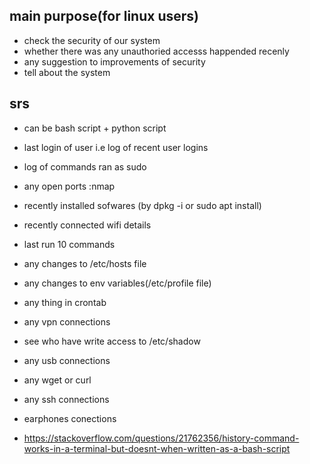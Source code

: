 ## main purpose(for linux users)
- check the security of our system
- whether there was any unauthoried accesss happended recenly
- any suggestion to improvements of security
- tell about the system 
## srs
- can be bash script + python script
- last login of user i.e log of recent user logins
- log of commands ran as sudo
- any open ports :nmap
- recently installed sofwares (by dpkg -i or sudo apt install)
- recently connected wifi details
- last run 10 commands 
- any changes to /etc/hosts file
- any changes to env variables(/etc/profile file)
- any thing in crontab
- any vpn connections
- see who have write access to /etc/shadow
- any usb connections
- any wget or curl
- any ssh connections
- earphones conections

- https://stackoverflow.com/questions/21762356/history-command-works-in-a-terminal-but-doesnt-when-written-as-a-bash-script
